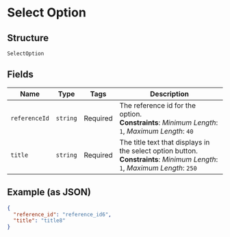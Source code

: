 <!-- Optimized: 2025-10-06 -->
<!-- RPM: 1.6.2.1.1.6.2.1_select-option_20251006 -->
<!-- Session: E2E RPM DNA Application -->
<!-- AOM: RND (Reggie & Dro) -->
<!-- COI: TECHNOLOGY -->
<!-- RPM: HIGH -->
<!-- ACTION: BUILD -->

# Select Option

## Structure

`SelectOption`

## Fields

| Name | Type | Tags | Description |
|  --- | --- | --- | --- |
| `referenceId` | `string` | Required | The reference id for the option.<br>**Constraints**: *Minimum Length*: `1`, *Maximum Length*: `40` |
| `title` | `string` | Required | The title text that displays in the select option button.<br>**Constraints**: *Minimum Length*: `1`, *Maximum Length*: `250` |

## Example (as JSON)

```json
{
  "reference_id": "reference_id6",
  "title": "title8"
}
```
